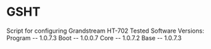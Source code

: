 # GSHT
Script for configuring Grandstream HT-702
Tested
Software Versions:
    Program -- 1.0.7.3
    Boot    -- 1.0.0.7
    Core    -- 1.0.7.2
    Base    -- 1.0.7.3

